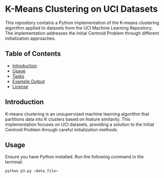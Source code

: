 # K-Means Clustering on UCI Datasets

This repository contains a Python implementation of the K-means clustering algorithm applied to datasets from the UCI Machine Learning Repository. The implementation addresses the Initial Centroid Problem through different initialization approaches.

## Table of Contents
- [Introduction](#introduction)
- [Usage](#usage)
- [Tasks](#tasks)
- [Example Output](#example-output)
- [License](#license)

## Introduction

K-means clustering is an unsupervised machine learning algorithm that partitions data into K clusters based on feature similarity. This implementation focuses on UCI datasets, providing a solution to the Initial Centroid Problem through careful initialization methods.

## Usage

Ensure you have Python installed. Run the following command in the terminal:

```bash
python p3.py <data_file>
